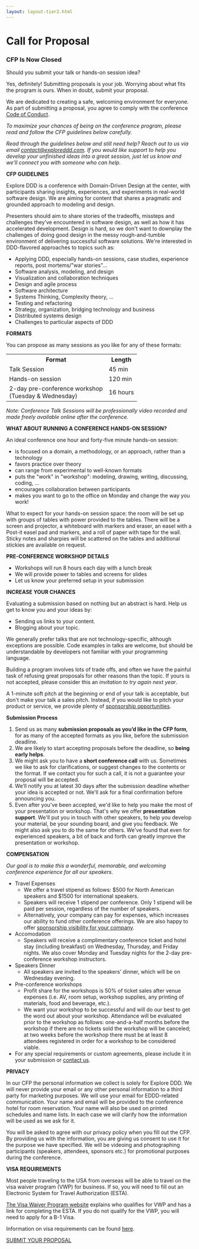 ```yaml
---
layout: layout-tier2.html
---
```

<div class="section hero cfp"></div>
<div class="container">
	<div class="col-lg-6 col-lg-offset-3">
		<h1 class="text-center">Call for Proposal</h1>
		<h3 class="text-center">CFP Is Now Closed</h3>
		<p>Should you submit your talk or hands-on session idea?</p>
		<p>Yes, definitely! Submitting proposals is your job. Worrying about what fits the program is ours. When in doubt, submit your proposal.</p>
		<p>We are dedicated to creating a safe, welcoming environment for everyone. As part of submitting a proposal, you agree to comply with the conference <a href="../faq/">Code of Conduct</a>.</p>
		<p><em>To maximize your chances of being on the conference program, please read and follow the CFP guidelines below carefully.</em></p>
		<p><em>Read through the guidelines below and still need help? Reach out to us via email <a href="mailto:contact@exploreddd.com">contact@exploreddd.com</a>. If you would like support to help you develop your unfinished ideas into a great session, just let us know and we'll connect you with someone who can help.</em></p>
		<p><strong>CFP GUIDELINES</strong></p>
		<p>Explore DDD is a conference with Domain-Driven Design at the center, with participants sharing insights, experiences, and experiments in real-world software design. We are aiming for content that shares a pragmatic and grounded approach to modeling and design.</p>
		<p>Presenters should aim to share stories of the tradeoffs, missteps and challenges they’ve encountered in software design, as well as how it has accelerated development. Design is hard, so we don't want to downplay the challenges of doing good design in the messy rough-and-tumble environment of delivering successful software solutions. We're interested in DDD-flavored approaches to topics such as:</p>
		<ul>
			<li>Applying DDD, especially hands-on sessions, case studies, experience reports, post mortems/"war stories"…</li>
			<li>Software analysis, modeling, and design</li>
			<li>Visualization and collaboration techniques</li>
			<li>Design and agile process</li>
			<li>Software architecture</li>
			<li>Systems Thinking, Complexity theory, …</li>
			<li>Testing and refactoring</li>
			<li>Strategy, organization, bridging technology and business</li>
			<li>Distributed systems design</li>
			<li>Challenges to particular aspects of DDD</li>
		</ul>
		<p><strong>FORMATS</strong></p>
		<p>You can propose as many sessions as you like for any of these formats:</p>
		<table class="table">
			<tr>
				<th><strong>Format</strong></th>
				<th><strong>Length</strong></th>
			</tr>
			<tr>
				<td>Talk Session</td>
				<td>45 min</td>
			</tr>
			<tr>
				<td>Hands-on session</td>
				<td>120 min</td>
			</tr>
			<tr>
				<td>2-day pre-conference workshop <br />(Tuesday &amp; Wednesday)</td>
				<td>16 hours</td>
			</tr>
  		</table>
		<p><em>Note: Conference Talk Sessions will be professionally video recorded and made freely available online after the conference.</em></p>
		<p><strong>WHAT ABOUT RUNNING A CONFERENCE HANDS-ON SESSION?</strong></p>
		<p>An ideal conference one hour and forty-five minute hands-on session:</p>
		<ul>
			<li>is focused on a domain, a methodology, or an approach, rather than a technology</li>
			<li>favors practice over theory</li>
			<li>can range from experimental to well-known formats</li>
			<li>puts the "work" in "workshop": modeling, drawing, writing, discussing, coding, …</li>
			<li>encourages collaboration between participants</li>
			<li>makes you want to go to the office on Monday and change the way you work!</li>
		</ul>
		<p>What to expect for your hands-on session space: the room will be set up with groups of tables with power provided to the tables. There will be a screen and projector, a whiteboard with markers and eraser, an easel with a Post-it easel pad and markers, and a roll of paper with tape for the wall. Sticky notes and sharpies will be scattered on the tables and additional stickies are available on request.</p>
		<p><strong>PRE-CONFERENCE WORKSHOP DETAILS</strong></p>
		<ul>
			<li>Workshops will run 8 hours each day with a lunch break</li>
			<li>We will provide power to tables and screens for slides</li>
			<li>Let us know your preferred setup in your submission</li>
		</ul>
		<p><strong>INCREASE YOUR CHANCES</strong></p>
		<p>Evaluating a submission based on nothing but an abstract is hard. Help us get to know you and your ideas by:</p>
		<ul>
			<li>Sending us links to your content.</li>
			<li>Blogging about your topic.</li>
		</ul>
		<p>We generally prefer talks that are not technology-specific, although exceptions are possible. Code examples in talks are welcome, but should be understandable by developers not familiar with your programming language.</p>
		<p>Building a program involves lots of trade offs, and often we have the painful task of refusing great proposals for other reasons than the topic. If yours is not accepted, please consider this an <em>invitation to try again next year</em>.</p>
		<p>A 1-minute soft pitch at the beginning or end of your talk is acceptable, but don't make your talk a sales pitch. Instead, if you would like to pitch your product or service, we provide plenty of <a href="../sponsors/">sponsorship opportunities</a>.</p>
		<p><strong>Submission Process</strong></p>
		<ol>
			<li>Send us as many <strong>submission proposals as you’d like in the CFP form</strong>, for as many of the accepted formats as you like, before the submission deadline.</li>
			<li>We are likely to start accepting proposals before the deadline, so <strong>being early helps</strong>.</li>
			<li>We might ask you to have a <strong>short conference call</strong> with us. Sometimes we like to ask for clarifications, or suggest changes to the contents or the format. If we contact you for such a call, it is not a guarantee your proposal will be accepted.</li>
			<li>We’ll notify you at latest 30 days after the submission deadline whether your idea is accepted or not. We'll ask for a final confirmation before announcing you.</li>
			<li>Even after you've been accepted, we'd like to help you make the most of your presentation or workshop. That's why we offer <strong>presentation support</strong>. We'll put you in touch with other speakers, to help you develop your material, be your sounding board, and give you feedback. We might also ask you to do the same for others. We've found that even for experienced speakers, a bit of back and forth can greatly improve the presentation or workshop.</li>
		</ol>
		<p><strong>COMPENSATION</strong></p>
		<p><em>Our goal is to make this a wonderful, memorable, and welcoming conference experience for all our speakers.</em></p>
		<ul>
			<li>Travel Expenses
				<ul>
					<li>We offer a travel stipend as follows: $500 for North American speakers and $1500 for international speakers.</li>
					<li>Speakers will receive 1 stipend per conference. Only 1 stipend will be paid per session, regardless of the number of speakers.</li>
					<li>Alternatively, your company can pay for expenses, which increases our ability to fund other conference offerings. We are also happy to offer <a href="../sponsors/">sponsorship visibility for your company</a>.</li>
				</ul>
			</li>
			<li>Accomodation
				<ul>
					<li>Speakers will receive a complimentary conference ticket and hotel stay (including breakfast) on Wednesday, Thursday, and Friday nights.  We also cover Monday and Tuesday nights for the 2-day pre-conference workshop instructors.</li>
				</ul>
			</li>
			<li>Speakers Dinner
				<ul>
					<li>All speakers are invited to the speakers’ dinner, which will be on Wednesday evening.</li>
				</ul>
			</li>
			<li>Pre-conference workshops
				<ul>
					<li>Profit share for the workshops is 50% of ticket sales after venue expenses (i.e. AV, room setup, workshop supplies, any printing of materials, food and beverage, etc.).</li>
					<li>We want your workshop to be successful and will do our best to get the word out about your workshop. Attendance will be evaluated prior to the workshop as follows: one-and-a-half months before the workshop if there are no tickets sold the workshop will be canceled; at two weeks before the workshop there must be at least 8 attendees registered in order for a workshop to be considered viable.</li>
				</ul>
			</li>
			<li>For any special requirements or custom agreements, please include it in your submission or <a href="mailto:contact@exploreddd.com">contact us</a>.</li>
		</ul>
		<p><strong>PRIVACY</strong></p>
		<p>In our CFP the personal information we collect is solely for Explore DDD. We will never provide your email or any other personal information to a third party for marketing purposes. We will use your email for EDDD-related communication. Your name and email will be provided to the conference hotel for room reservation. Your name will also be used on printed schedules and name lists. In each case we will clarify how the information will be used as we ask for it.</p>
		<p>You will be asked to agree with our privacy policy when you fill out the CFP. By providing us with the information, you are giving us consent to use it for the purpose we have specified. We will be videoing and photographing participants (speakers, attendees, sponsors etc.) for promotional purposes during the conference.</p>
		<p><strong>VISA REQUIREMENTS</strong></p>
		<p>Most people traveling to the USA from overseas will be able to travel on the visa waiver program (VWP) for business. If so, you will need to fill out an Electronic System for Travel Authorization (ESTA).</p>
        <p> <a href="https://travel.state.gov/content/travel/en/us-visas/tourism-visit/visa-waiver-program.html">The Visa Waiver Program website</a> explains who qualifies for VWP and has a link for completing the ESTA. If you do not qualify for the VWP, you will need to apply for a B-1 Visa.</p>
        <p>Information on visa requirements can be found <a href="https://travel.state.gov/content/travel/en/us-visas/tourism-visit/visitor.html">here</a>.</p>
		<div class="text-center">
			<a href="https://sessionize.com/explore-ddd-2023/" class="btn">SUBMIT YOUR PROPOSAL</a>
		</div>
	</div>
</div>
